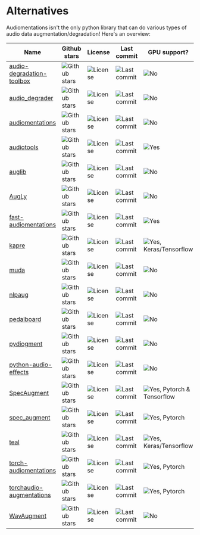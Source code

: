 # Alternatives

Audiomentations isn't the only python library that can do various types of audio data
augmentation/degradation! Here's an overview:

| Name                                                                               | Github stars                                                                             | License                                                                               | Last commit                                                                                   | GPU support?                                                                                    |
|------------------------------------------------------------------------------------|------------------------------------------------------------------------------------------|---------------------------------------------------------------------------------------|-----------------------------------------------------------------------------------------------|-------------------------------------------------------------------------------------------------|
| [audio-degradation-toolbox](https://github.com/sevagh/audio-degradation-toolbox)   | ![Github stars](https://img.shields.io/github/stars/sevagh/audio-degradation-toolbox)    | ![License](https://img.shields.io/github/license/sevagh/audio-degradation-toolbox)    | ![Last commit](https://img.shields.io/github/last-commit/sevagh/audio-degradation-toolbox)    | ![No](https://img.shields.io/badge/GPU-No-orange)                                               |
| [audio_degrader](https://github.com/emilio-molina/audio_degrader)                  | ![Github stars](https://img.shields.io/github/stars/emilio-molina/audio_degrader)        | ![License](https://img.shields.io/github/license/emilio-molina/audio_degrader)        | ![Last commit](https://img.shields.io/github/last-commit/emilio-molina/audio_degrader)        | ![No](https://img.shields.io/badge/GPU-No-orange)                                               |
| [audiomentations](https://github.com/iver56/audiomentations)                       | ![Github stars](https://img.shields.io/github/stars/iver56/audiomentations)              | ![License](https://img.shields.io/github/license/iver56/audiomentations)              | ![Last commit](https://img.shields.io/github/last-commit/iver56/audiomentations)              | ![No](https://img.shields.io/badge/GPU-No-orange)                                               |
| [audiotools](https://github.com/descriptinc/audiotools)                            | ![Github stars](https://img.shields.io/github/stars/descriptinc/audiotools)              | ![License](https://img.shields.io/github/license/descriptinc/audiotools)              | ![Last commit](https://img.shields.io/github/last-commit/descriptinc/audiotools)              | ![Yes](https://img.shields.io/badge/GPU-Yes-green)                                              |
| [auglib](https://github.com/audeering/auglib)                                      | ![Github stars](https://img.shields.io/github/stars/audeering/auglib)                    | ![License](https://img.shields.io/github/license/audeering/auglib)                    | ![Last commit](https://img.shields.io/github/last-commit/audeering/auglib)                    | ![No](https://img.shields.io/badge/GPU-No-orange)                                               |
| [AugLy](https://github.com/facebookresearch/AugLy/tree/main/augly/audio)           | ![Github stars](https://img.shields.io/github/stars/facebookresearch/AugLy)              | ![License](https://img.shields.io/github/license/facebookresearch/AugLy)              | ![Last commit](https://img.shields.io/github/last-commit/facebookresearch/AugLy)              | ![No](https://img.shields.io/badge/GPU-No-orange)                                               |
| [fast-audiomentations](https://github.com/Lallapallooza/fast-audiomentations)      | ![Github stars](https://img.shields.io/github/stars/Lallapallooza/fast-audiomentations)  | ![License](https://img.shields.io/github/license/Lallapallooza/fast-audiomentations)  | ![Last commit](https://img.shields.io/github/last-commit/Lallapallooza/fast-audiomentations)  | ![Yes](https://img.shields.io/badge/GPU-Yes-green)                                              |
| [kapre](https://github.com/keunwoochoi/kapre)                                      | ![Github stars](https://img.shields.io/github/stars/keunwoochoi/kapre)                   | ![License](https://img.shields.io/github/license/keunwoochoi/kapre)                   | ![Last commit](https://img.shields.io/github/last-commit/keunwoochoi/kapre)                   | ![Yes, Keras/Tensorflow](https://img.shields.io/badge/GPU-Keras%2FTensorflow-green)             |
| [muda](https://github.com/bmcfee/muda)                                             | ![Github stars](https://img.shields.io/github/stars/bmcfee/muda)                         | ![License](https://img.shields.io/github/license/bmcfee/muda)                         | ![Last commit](https://img.shields.io/github/last-commit/bmcfee/muda)                         | ![No](https://img.shields.io/badge/GPU-No-orange)                                               |
| [nlpaug](https://github.com/makcedward/nlpaug)                                     | ![Github stars](https://img.shields.io/github/stars/makcedward/nlpaug)                   | ![License](https://img.shields.io/github/license/makcedward/nlpaug)                   | ![Last commit](https://img.shields.io/github/last-commit/makcedward/nlpaug)                   | ![No](https://img.shields.io/badge/GPU-No-orange)                                               |
| [pedalboard](https://github.com/spotify/pedalboard)                                | ![Github stars](https://img.shields.io/github/stars/spotify/pedalboard)                  | ![License](https://img.shields.io/github/license/spotify/pedalboard)                  | ![Last commit](https://img.shields.io/github/last-commit/spotify/pedalboard)                  | ![No](https://img.shields.io/badge/GPU-No-orange)                                               |
| [pydiogment](https://github.com/SuperKogito/pydiogment)                            | ![Github stars](https://img.shields.io/github/stars/SuperKogito/pydiogment)              | ![License](https://img.shields.io/github/license/SuperKogito/pydiogment)              | ![Last commit](https://img.shields.io/github/last-commit/SuperKogito/pydiogment)              | ![No](https://img.shields.io/badge/GPU-No-orange)                                               |
| [python-audio-effects](https://github.com/carlthome/python-audio-effects)          | ![Github stars](https://img.shields.io/github/stars/carlthome/python-audio-effects)      | ![License](https://img.shields.io/github/license/carlthome/python-audio-effects)      | ![Last commit](https://img.shields.io/github/last-commit/carlthome/python-audio-effects)      | ![No](https://img.shields.io/badge/GPU-No-orange)                                               |
| [SpecAugment](https://github.com/DemisEom/SpecAugment)                             | ![Github stars](https://img.shields.io/github/stars/DemisEom/SpecAugment)                | ![License](https://img.shields.io/github/license/DemisEom/SpecAugment)                | ![Last commit](https://img.shields.io/github/last-commit/DemisEom/SpecAugment)                | ![Yes, Pytorch & Tensorflow](https://img.shields.io/badge/GPU-Pytorch%20%26%20Tensorflow-green) |
| [spec_augment](https://github.com/zcaceres/spec_augment)                           | ![Github stars](https://img.shields.io/github/stars/zcaceres/spec_augment)               | ![License](https://img.shields.io/github/license/zcaceres/spec_augment)               | ![Last commit](https://img.shields.io/github/last-commit/zcaceres/spec_augment)               | ![Yes, Pytorch](https://img.shields.io/badge/GPU-Pytorch-green)                                 |
| [teal](https://github.com/am1tyadav/teal)                                          | ![Github stars](https://img.shields.io/github/stars/am1tyadav/teal)                      | ![License](https://img.shields.io/github/license/am1tyadav/teal)                      | ![Last commit](https://img.shields.io/github/last-commit/am1tyadav/teal)                      | ![Yes, Keras/Tensorflow](https://img.shields.io/badge/GPU-Keras%2FTensorflow-green)             |
| [torch-audiomentations](https://github.com/asteroid-team/torch-audiomentations)    | ![Github stars](https://img.shields.io/github/stars/asteroid-team/torch-audiomentations) | ![License](https://img.shields.io/github/license/asteroid-team/torch-audiomentations) | ![Last commit](https://img.shields.io/github/last-commit/asteroid-team/torch-audiomentations) | ![Yes, Pytorch](https://img.shields.io/badge/GPU-Pytorch-green)                                 |
| [torchaudio-augmentations](https://github.com/Spijkervet/torchaudio-augmentations) | ![Github stars](https://img.shields.io/github/stars/Spijkervet/torchaudio-augmentations) | ![License](https://img.shields.io/github/license/Spijkervet/torchaudio-augmentations) | ![Last commit](https://img.shields.io/github/last-commit/Spijkervet/torchaudio-augmentations) | ![Yes, Pytorch](https://img.shields.io/badge/GPU-Pytorch-green)                                 |
| [WavAugment](https://github.com/facebookresearch/WavAugment)                       | ![Github stars](https://img.shields.io/github/stars/facebookresearch/WavAugment)         | ![License](https://img.shields.io/github/license/facebookresearch/WavAugment)         | ![Last commit](https://img.shields.io/github/last-commit/facebookresearch/WavAugment)         | ![No](https://img.shields.io/badge/GPU-No-orange)                                               |
